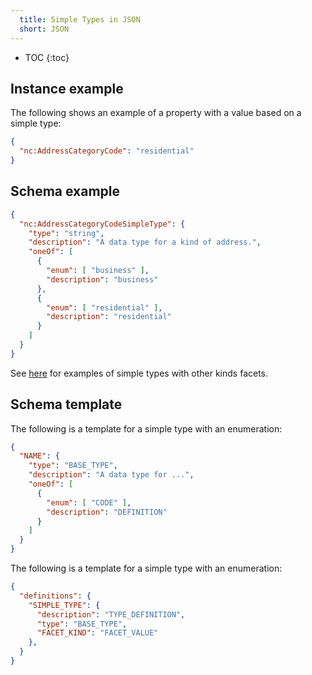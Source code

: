 ```yaml
---
  title: Simple Types in JSON
  short: JSON
---
```


- TOC
{:toc}

## Instance example

The following shows an example of a property with a value based on a simple type:

```json
{
  "nc:AddressCategoryCode": "residential"
}
```

## Schema example

```json
{
  "nc:AddressCategoryCodeSimpleType": {
    "type": "string",
    "description": "A data type for a kind of address.",
    "oneOf": [
      {
        "enum": [ "business" ],
        "description": "business"
      },
      {
        "enum": [ "residential" ],
        "description": "residential"
      }
    ]
  }
}
```

See [here](../../../facet/json) for examples of simple types with other kinds facets.

## Schema template

The following is a template for a simple type with an enumeration:

```json
{
  "NAME": {
    "type": "BASE_TYPE",
    "description": "A data type for ...",
    "oneOf": [
      {
        "enum": [ "CODE" ],
        "description": "DEFINITION"
      }
    ]
  }
}
```

The following is a template for a simple type with an enumeration:

```json
{
  "definitions": {
    "SIMPLE_TYPE": {
      "description": "TYPE_DEFINITION",
      "type": "BASE_TYPE",
      "FACET_KIND": "FACET_VALUE"
    },
  }
}
```
